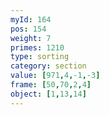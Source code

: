 ```yaml
---
myId: 164
pos: 154
weight: 7
primes: 1210
type: sorting
category: section
value: [971,4,-1,-3]
frame: [50,70,2,4]
object: [1,13,14]
---
```

